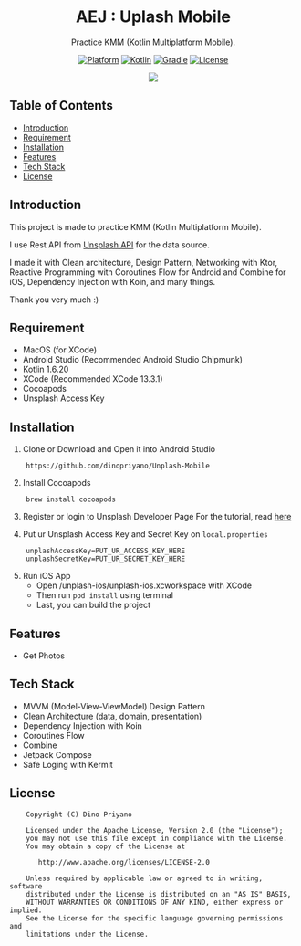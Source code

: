 <h1 align="center">
  AEJ : Uplash Mobile
</h1>
<p align="center">
  Practice KMM (Kotlin Multiplatform Mobile).
</p>
<p align="center">
  <a href="http://developer.android.com/index.html"><img alt="Platform" src="https://img.shields.io/badge/platform-Android-green.svg"></a>
  <a href="http://kotlinlang.org"><img alt="Kotlin" src="https://img.shields.io/badge/kotlin-1.6.20-blue.svg"></a>
  <a href="https://developer.android.com/studio/releases/gradle-plugin"><img alt="Gradle" src="https://img.shields.io/badge/gradle-7.2.1-yellow.svg"></a>
  <a href="https://www.apache.org/licenses/LICENSE-2.0.html"><img alt="License" src="https://img.shields.io/badge/license-Apache%202-4EB1BA.svg?style=flat-square"></a>
</p>

<p align="center">
  <img src="assets/img.png"/>
</p>

## Table of Contents
- [Introduction](#introduction)
- [Requirement](#requirement)
- [Installation](#installation)
- [Features](#features)
- [Tech Stack](#tech-stack)
- [License](#license)

## Introduction

This project is made to practice KMM (Kotlin Multiplatform Mobile).

I use Rest API from [Unsplash API](https://api.unsplash.com) for the data source.

I made it with Clean architecture, Design Pattern, Networking with Ktor, Reactive Programming with Coroutines Flow for Android and Combine for iOS, Dependency Injection with Koin, and many things.

Thank you very much :)

## Requirement

- MacOS (for XCode)
- Android Studio (Recommended Android Studio Chipmunk)
- Kotlin 1.6.20
- XCode (Recommended XCode 13.3.1)
- Cocoapods
- Unsplash Access Key

## Installation

1. Clone or Download and Open it into Android Studio
```
    https://github.com/dinopriyano/Unplash-Mobile
```

2. Install Cocoapods
```
    brew install cocoapods
```

3. Register or login to Unsplash Developer Page
    For the tutorial, read [here](https://unsplash.com/documentation#creating-a-developer-account)

4. Put ur Unsplash Access Key and Secret Key on `local.properties`
```
    unplashAccessKey=PUT_UR_ACCESS_KEY_HERE
    unplashSecretKey=PUT_UR_SECRET_KEY_HERE
```

5. Run iOS App
    - Open /unplash-ios/unplash-ios.xcworkspace with XCode
    - Then run `pod install` using terminal
    - Last, you can build the project

    
## Features
- Get Photos

## Tech Stack
- MVVM (Model-View-ViewModel) Design Pattern
- Clean Architecture (data, domain, presentation)
- Dependency Injection with Koin
- Coroutines Flow
- Combine
- Jetpack Compose
- Safe Loging with Kermit

## License

```
    Copyright (C) Dino Priyano

    Licensed under the Apache License, Version 2.0 (the "License");
    you may not use this file except in compliance with the License.
    You may obtain a copy of the License at

       http://www.apache.org/licenses/LICENSE-2.0

    Unless required by applicable law or agreed to in writing, software
    distributed under the License is distributed on an "AS IS" BASIS,
    WITHOUT WARRANTIES OR CONDITIONS OF ANY KIND, either express or implied.
    See the License for the specific language governing permissions and
    limitations under the License.
```